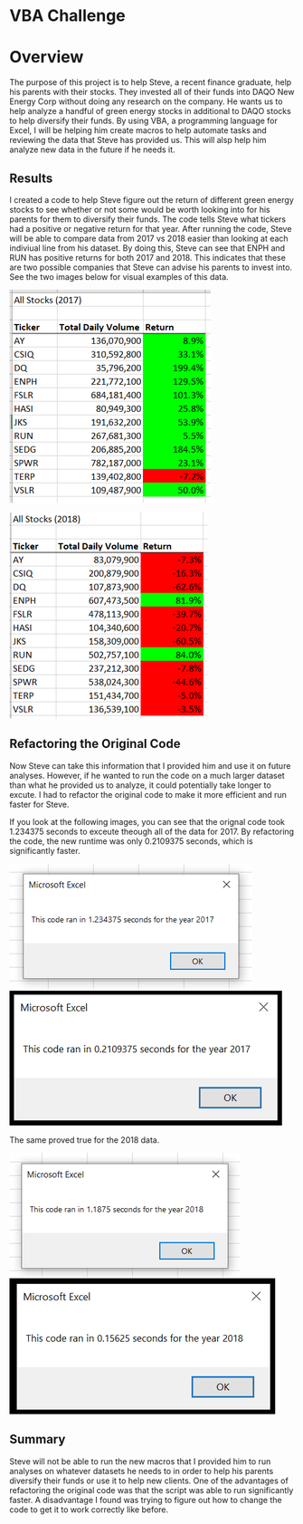 # VBA Challenge

# Overview
The purpose of this project is to help Steve, a recent finance graduate, help his parents with their stocks. They invested all of their funds into DAQO New Energy Corp without doing any research on the company. He wants us to help analyze a handful of green energy stocks in additional to DAQO stocks to help diversify their funds. By using VBA, a programming language for Excel, I will be helping him create macros to help automate tasks and reviewing the data that Steve has provided us. This will alsp help him analyze new data in the future if he needs it. 

## Results
I created a code to help Steve figure out the return of different green energy stocks to see whether or not some would be worth looking into for his parents for them to diversify their funds. The code tells Steve what tickers had a positive or negative return for that year. After running the code, Steve will be able to compare data from 2017 vs 2018 easier than looking at each indiviual line from his dataset. By doing this, Steve can see that ENPH and RUN has positive returns for both 2017 and 2018. This indicates that these are two possible companies that Steve can advise his parents to invest into. See the two images below for visual examples of this data.

![This is an image](https://github.com/TracyKien/stock-analysis/blob/main/Resources/Return%20Status%20for%202017.PNG?raw=true)

![This is an image](https://github.com/TracyKien/stock-analysis/blob/main/Resources/Return%20Status%20for%202018.PNG?raw=true)


## Refactoring the Original Code
Now Steve can take this information that I provided him and use it on future analyses. However, if he wanted to run the code on a much larger dataset than what he provided us to analyze, it could potentially take longer to excute. I had to refactor the original code to make it more efficient and run faster for Steve. 

If you look at the following images, you can see that the orignal code took 1.234375 seconds to exceute theough all of the data for 2017. By refactoring the code, the new runtime was only 0.2109375 seconds, which is significantly faster.

![This is an image](https://github.com/TracyKien/stock-analysis/blob/main/Resources/VBA_Challenge_2017%20Original%20Time.PNG?raw=true)
![This is an image](https://github.com/TracyKien/stock-analysis/blob/main/Resources/VBA_Challenge_2017.png?raw=true)

The same proved true for the 2018 data.

![This is an image](https://github.com/TracyKien/stock-analysis/blob/main/Resources/VBA_Challenge_2018%20Original%20Time.PNG?raw=true)
![This is an image](https://github.com/TracyKien/stock-analysis/blob/main/Resources/VBA_Challenge_2018.PNG?raw=true)



## Summary
Steve will not be able to run the new macros that I provided him to run analyses on whatever datasets he needs to in order to help his parents diversify their funds or use it to help new clients. One of the advantages of refactoring the original code was that the script was able to run significantly faster. A disadvantage I found was trying to figure out how to change the code to get it to work correctly like before.

